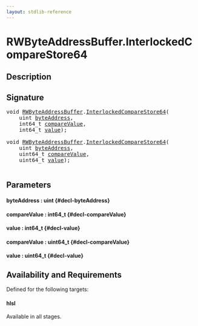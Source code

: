 ```yaml
---
layout: stdlib-reference
---
```


# RWByteAddressBuffer\.InterlockedCompareStore64

## Description





## Signature 

<pre>
<span class="code_keyword">void</span> <a href="/stdlib-reference/types/rwbyteaddressbuffer-0126d/index" class="code_type">RWByteAddressBuffer</a>.<a href="/stdlib-reference/types/rwbyteaddressbuffer-0126d/interlockedcomparestore64-0bi">InterlockedCompareStore64</a>(
    <span class="code_keyword">uint</span> <a href="/stdlib-reference/types/rwbyteaddressbuffer-0126d/interlockedcomparestore64-0bi#decl-byteAddress" class="code_param">byteAddress</a>,
    int64_t <a href="/stdlib-reference/types/rwbyteaddressbuffer-0126d/interlockedcomparestore64-0bi#decl-compareValue" class="code_param">compareValue</a>,
    int64_t <a href="/stdlib-reference/types/rwbyteaddressbuffer-0126d/interlockedcomparestore64-0bi#decl-value" class="code_param">value</a>);

<span class="code_keyword">void</span> <a href="/stdlib-reference/types/rwbyteaddressbuffer-0126d/index" class="code_type">RWByteAddressBuffer</a>.<a href="/stdlib-reference/types/rwbyteaddressbuffer-0126d/interlockedcomparestore64-0bi">InterlockedCompareStore64</a>(
    <span class="code_keyword">uint</span> <a href="/stdlib-reference/types/rwbyteaddressbuffer-0126d/interlockedcomparestore64-0bi#decl-byteAddress" class="code_param">byteAddress</a>,
    uint64_t <a href="/stdlib-reference/types/rwbyteaddressbuffer-0126d/interlockedcomparestore64-0bi#decl-compareValue" class="code_param">compareValue</a>,
    uint64_t <a href="/stdlib-reference/types/rwbyteaddressbuffer-0126d/interlockedcomparestore64-0bi#decl-value" class="code_param">value</a>);

</pre>

## Parameters

#### byteAddress  : uint {#decl-byteAddress}
#### compareValue  : int64\_t {#decl-compareValue}
#### value  : int64\_t {#decl-value}
#### compareValue  : uint64\_t {#decl-compareValue}
#### value  : uint64\_t {#decl-value}

## Availability and Requirements

Defined for the following targets:

#### hlsl
Available in all stages.



